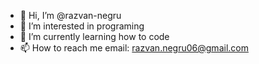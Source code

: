 - 👋 Hi, I’m @razvan-negru
- 👀 I’m interested in programing
- 🌱 I’m currently learning how to code
- 📫 How to reach me email: razvan.negru06@gmail.com

<!---
razvan-negru/razvan-negru is a ✨ special ✨ repository because its `README.md` (this file) appears on your GitHub profile.
You can click the Preview link to take a look at your changes.
--->
